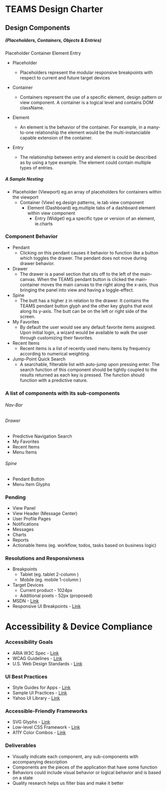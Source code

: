 # TEAMS Design Charter
## Design Components
##### (Placeholders, Containers, Objects & Entries)
Placeholder
Container
Element
Entry

- Placeholder
    - Placeholders represent the 
modular responsive breakpoints
with respect to current and future
target devices

- Container
    - Containers represent the use of
a specific element, design pattern or view component. A container is a logical level and contains DOM className.

- Element
    - An element is the behavior of the container. For example, in a many-to-one relationship the element would be the multi-instanciable capable extension of the container.

- Entry
    - The relationship between entry and element is could be described as by using a type example. The element could contain multiple types of entries.

##### A Sample Nesting
- Placeholder (Viewport) eg.an array of placeholders for containers within the viewport
  - Container (View) eg.design patterns, ie.tab view component
    - Element (Dashboard) eg.multiple tabs of a dashboard element within view component
      - Entry (Widget) eg.a specific type or version of an element, ie.charts

### Component Behavior
- Pendant
  - Clicking on this pendant causes it behavior to function like a button which toggles the drawer. The pendant does not move during drawer behavior.
- Drawer
  - The drawer is a panel section that sits off to the left of the main-canvas. When the TEAMS pendant button is clicked the main-container moves the main canvas to the right along the x-axis, thus bringing the panel into view and having a toggle-effect.
- Spine
  - The butt has a higher z in relation to the drawer. It contains the TEAMS pendant button glyph and the other key glyphs that exist along its y-axis. The butt can be on the left or right side of the screen.
- My Favorites
  - By default the user would see any default favorite items assigned. Upon initial login, a wizard would be available to walk the user through customizing their favorites.
- Recent Items
  - Recent items is a list of recently used menu items by frequency according to numerical weighting.
- Jump-Point Quick Search
  - A searchable, filterable list with auto-jump upon pressing enter. The search function of this component should be tightly coupled to the results returned as each key is pressed. The function should function with a predictive nature.

### A list of components with its sub-components
###### Nav-Bar

###### Drawer
- Predictive Navigation Search
- My Favorites
- Recent Items
- Menu Items

###### Spine
- Pendant Button
- Menu Item Glyphs

### Pending
- View Panel
- View Header (Message Center)
- User Profile Pages
- Notifications
- Messages
- Charts
- Reports
- Actionable Items (eg. workflow, todos, tasks based on business logic)

### Resolutions and Responsivness
- Breakpoints
  - Tablet (eg. tablet 2-column )
  - Mobile (eg. mobile 1-column )
- Target Devices
  - Current product - 1024px
  - Additional pixels - 52px (proposed)
- MSDN - [Link](https://blogs.msdn.microsoft.com/b8/2012/03/21/scaling-to-different-screens/)
- Responsive UI Breakpoints - [Link](https://www.google.com/design/spec/layout/responsive-ui.html#responsive-ui-breakpoints)

# Accessibility & Device Compliance

### Accessibility Goals
- ARIA W3C Spec - [Link](http://www.w3.org/TR/aria-in-html/)
- WCAG Guidelines - [Link](http://www.w3.org/TR/WCAG20/#visual-audio-contrast)
- U.S. Web Design Standards - [Link](https://playbook.cio.gov/designstandards/)

### UI Best Practices
- Style Guides for Apps - [Link](https://www.google.com/design/spec/style/)
- Sample UI Practices - [Link](http://developer.android.com/training/best-ui.html)
- Yahoo UI Library - [Link](https://github.com/yui/yui3)

### Accessible-Friendly Frameworks
- SVG Glyphs - [Link](https://www.paciellogroup.com/blog/2013/12/using-aria-enhance-svg-accessibility/)
- Low-level CSS Framework - [Link](http://www.basscss.com)
- A11Y Color Combos - [Link](http://clrs.cc/a11y/)

### Deliverables
- Visually indicate each component, any sub-components with accompanying description
- Components are the pieces of the application that have some function
- Behaviors could include visual behavior or logical behavior and is based on a state
- Quality research helps us filter bias and make it better





